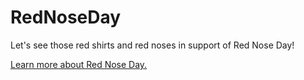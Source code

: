 # RedNoseDay
Let's see those red shirts and red noses in support of Red Nose Day! 

[Learn more about Red Nose Day.](https://rednoseday.org)
